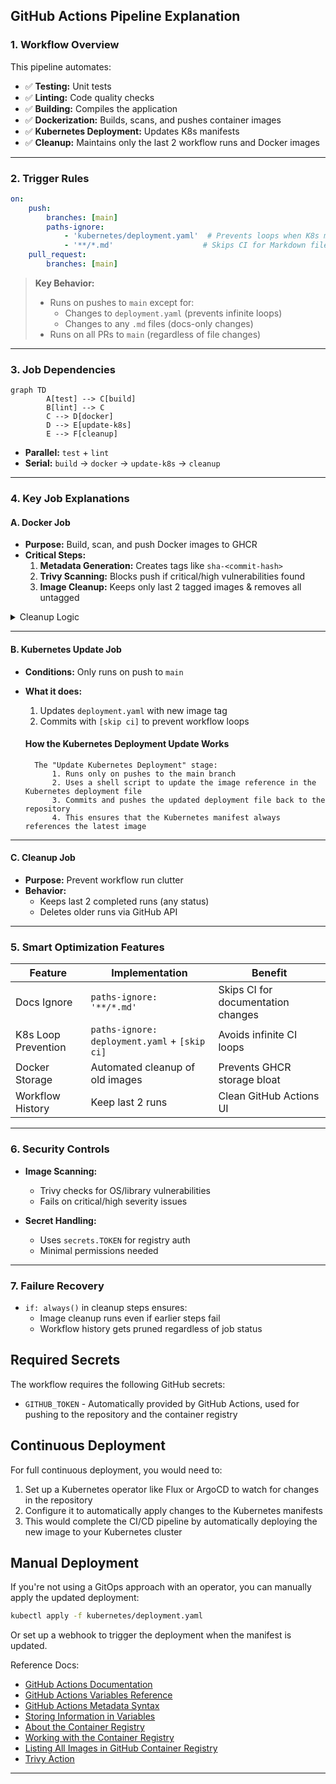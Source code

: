 ## GitHub Actions Pipeline Explanation

### 1. Workflow Overview

This pipeline automates:

- ✅ **Testing:** Unit tests  
- ✅ **Linting:** Code quality checks  
- ✅ **Building:** Compiles the application  
- ✅ **Dockerization:** Builds, scans, and pushes container images  
- ✅ **Kubernetes Deployment:** Updates K8s manifests  
- ✅ **Cleanup:** Maintains only the last 2 workflow runs and Docker images  

---

### 2. Trigger Rules

```yaml
on:
    push:
        branches: [main]
        paths-ignore:
            - 'kubernetes/deployment.yaml'  # Prevents loops when K8s manifest updates
            - '**/*.md'                    # Skips CI for Markdown file changes
    pull_request:
        branches: [main]
```

> **Key Behavior:**  
> - Runs on pushes to `main` except for:
>   - Changes to `deployment.yaml` (prevents infinite loops)
>   - Changes to any `.md` files (docs-only changes)
> - Runs on all PRs to `main` (regardless of file changes)

---

### 3. Job Dependencies

```mermaid
graph TD
        A[test] --> C[build]
        B[lint] --> C
        C --> D[docker]
        D --> E[update-k8s]
        E --> F[cleanup]
```

- **Parallel:** `test` + `lint`
- **Serial:** `build` → `docker` → `update-k8s` → `cleanup`

---

### 4. Key Job Explanations

#### A. Docker Job

- **Purpose:** Build, scan, and push Docker images to GHCR
- **Critical Steps:**
    1. **Metadata Generation:** Creates tags like `sha-<commit-hash>`
    2. **Trivy Scanning:** Blocks push if critical/high vulnerabilities found
    3. **Image Cleanup:** Keeps only last 2 tagged images & removes all untagged

<details>
<summary>Cleanup Logic</summary>

```bash
# Keep last 2 tagged images
TAGGED_DIGESTS=$(... | tail -n +3)

# Delete ALL untagged images
UNTAGGED_DIGESTS=$(...)
```
</details>

---

#### B. Kubernetes Update Job

- **Conditions:** Only runs on push to `main`
- **What it does:**
    1. Updates `deployment.yaml` with new image tag
    2. Commits with `[skip ci]` to prevent workflow loops

    #### How the Kubernetes Deployment Update Works

        The "Update Kubernetes Deployment" stage:
            1. Runs only on pushes to the main branch
            2. Uses a shell script to update the image reference in the Kubernetes deployment file
            3. Commits and pushes the updated deployment file back to the repository
            4. This ensures that the Kubernetes manifest always references the latest image
---

#### C. Cleanup Job

- **Purpose:** Prevent workflow run clutter
- **Behavior:**  
    - Keeps last 2 completed runs (any status)  
    - Deletes older runs via GitHub API

---

### 5. Smart Optimization Features

| Feature              | Implementation                                 | Benefit                              |
|----------------------|------------------------------------------------|--------------------------------------|
| Docs Ignore          | `paths-ignore: '**/*.md'`                      | Skips CI for documentation changes   |
| K8s Loop Prevention  | `paths-ignore: deployment.yaml` + `[skip ci]`  | Avoids infinite CI loops             |
| Docker Storage       | Automated cleanup of old images                 | Prevents GHCR storage bloat          |
| Workflow History     | Keep last 2 runs                                | Clean GitHub Actions UI              |

---

### 6. Security Controls

- **Image Scanning:**  
    - Trivy checks for OS/library vulnerabilities  
    - Fails on critical/high severity issues

- **Secret Handling:**  
    - Uses `secrets.TOKEN` for registry auth  
    - Minimal permissions needed

---

### 7. Failure Recovery

- `if: always()` in cleanup steps ensures:
    - Image cleanup runs even if earlier steps fail
    - Workflow history gets pruned regardless of job status

## Required Secrets

The workflow requires the following GitHub secrets:

- `GITHUB_TOKEN` - Automatically provided by GitHub Actions, used for pushing to the repository and the container registry

## Continuous Deployment

For full continuous deployment, you would need to:

1. Set up a Kubernetes operator like Flux or ArgoCD to watch for changes in the repository
2. Configure it to automatically apply changes to the Kubernetes manifests
3. This would complete the CI/CD pipeline by automatically deploying the new image to your Kubernetes cluster

## Manual Deployment

If you're not using a GitOps approach with an operator, you can manually apply the updated deployment:

```bash
kubectl apply -f kubernetes/deployment.yaml
```

Or set up a webhook to trigger the deployment when the manifest is updated.

Reference Docs:
- [GitHub Actions Documentation](https://docs.github.com/en/actions)
- [GitHub Actions Variables Reference](https://docs.github.com/en/actions/reference/variables-reference)
- [GitHub Actions Metadata Syntax](https://docs.github.com/en/actions/reference/metadata-syntax-for-github-actions)
- [Storing Information in Variables](https://docs.github.com/en/actions/how-tos/writing-workflows/choosing-what-your-workflow-does/store-information-in-variables) 
- [About the Container Registry](https://docs.github.com/en/packages/working-with-a-github-packages-registry/working-with-the-container-registry#about-the-container-registry)
- [Working with the Container Registry](https://docs.github.com/en/packages/working-with-a-github-packages-registry/working-with-the-container-registry)
- [Listing All Images in GitHub Container Registry](https://stackoverflow.com/questions/73879886/how-to-list-all-images-from-an-account-in-github-container-registry)
- [Trivy Action](https://github.com/aquasecurity/trivy-action)

---
